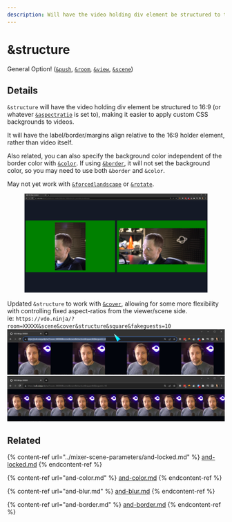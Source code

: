 ```yaml
---
description: Will have the video holding div element be structured to the aspect ratio
---
```


# \&structure

General Option! ([`&push`](../../source-settings/push.md), [`&room`](../../general-settings/room.md), [`&view`](../view-parameters/view.md), [`&scene`](../view-parameters/scene.md))

## Details

`&structure` will have the video holding div element be structured to 16:9 (or whatever [`&aspectratio`](../video-parameters/and-aspectratio.md) is set to), making it easier to apply custom CSS backgrounds to videos.

It will have the label/border/margins align relative to the 16:9 holder element, rather than video itself.

Also related, you can also specify the background color independent of the border color with [`&color`](and-color.md). If using [`&border`](and-border.md), it will not set the background color, so you may need to use both `&border` and `&color`.

May not yet work with [`&forcedlandscape`](../mobile-parameters/and-forcelandscape.md) or [`&rotate`](and-rotate.md).

<figure><img src="../../.gitbook/assets/image (14) (2).png" alt=""><figcaption></figcaption></figure>

Updated `&structure` to work with [`&cover`](../view-parameters/cover.md), allowing for some more flexibility with controlling fixed aspect-ratios from the viewer/scene side.\
ie: `https://vdo.ninja/?room=XXXXX&scene&cover&structure&square&fakeguests=10`\
![](<../../.gitbook/assets/image (3) (1) (1) (1) (1).png>)![](<../../.gitbook/assets/image (1) (1) (1) (1) (1) (1) (1) (1) (1) (1) (1) (1) (1) (1) (1) (1) (1).png>)

## Related

{% content-ref url="../mixer-scene-parameters/and-locked.md" %}
[and-locked.md](../mixer-scene-parameters/and-locked.md)
{% endcontent-ref %}

{% content-ref url="and-color.md" %}
[and-color.md](and-color.md)
{% endcontent-ref %}

{% content-ref url="and-blur.md" %}
[and-blur.md](and-blur.md)
{% endcontent-ref %}

{% content-ref url="and-border.md" %}
[and-border.md](and-border.md)
{% endcontent-ref %}
